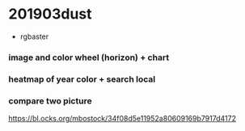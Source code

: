 # 201903dust

- rgbaster
   
### image and color wheel (horizon) + chart
### heatmap of year color + search local
### compare two picture
https://bl.ocks.org/mbostock/34f08d5e11952a80609169b7917d4172